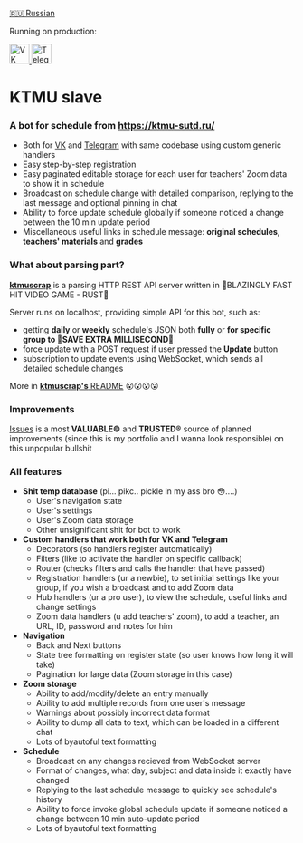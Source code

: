 [🇷🇺 Russian](/README-RU.md)

Running on production:
<p float="left">
  <a title="VK" href="https://vk.com/ktmuslave">
    <img alt="VK" src="https://upload.wikimedia.org/wikipedia/commons/f/f3/VK_Compact_Logo_%282021-present%29.svg" width=35>
  </a>
  <a title="Telegram" href="https://t.me/ktmuslave_bot">
    <img alt="Telegram" src="https://upload.wikimedia.org/wikipedia/commons/8/82/Telegram_logo.svg" width=35>
  </a>
</p>

# KTMU slave
### A bot for schedule from https://ktmu-sutd.ru/

- Both for [VK](https://vk.com/ktmuslave) and [Telegram](https://t.me/ktmuslave_bot) with same codebase using custom generic handlers
- Easy step-by-step registration
- Easy paginated editable storage for each user for teachers' Zoom data to show it in schedule
- Broadcast on schedule change with detailed comparison, replying to the last message and optional pinning in chat
- Ability to force update schedule globally if someone noticed a change between the 10 min update period
- Miscellaneous useful links in schedule message: **original schedules**, **teachers' materials** and **grades**

### What about parsing part?
[**ktmuscrap**](https://github.com/kerdl/ktmuscrap) is a parsing HTTP REST API server written in 🚀BLAZINGLY FAST HIT VIDEO GAME - RUST🚀

Server runs on localhost, providing simple API for this bot, such as:
- getting **daily** or **weekly** schedule's JSON both **fully** or **for specific group to 🚀SAVE EXTRA MILLISECOND🚀**
- force update with a POST request if user pressed the **Update** button
- subscription to update events using WebSocket, which sends all detailed schedule changes

More in [**ktmuscrap's** README](https://github.com/kerdl/ktmuscrap/blob/master/README.md) 😮😮😮😮

### Improvements
[Issues](https://github.com/kerdl/ktmuslave/issues) is a most **VALUABLE©** and **TRUSTED®** source of planned improvements (since this is my portfolio and I wanna look responsible) on this unpopular bullshit

### All features
- **Shit temp database** (pi... pikc.. pickle in my ass bro 😳....)
  - User's navigation state
  - User's settings
  - User's Zoom data storage
  - Other unsignificant shit for bot to work
- **Custom handlers that work both for VK and Telegram**
  - Decorators (so handlers register automatically)
  - Filters (like to activate the handler on specific callback)
  - Router (checks filters and calls the handler that have passed)
  - Registration handlers (ur a newbie), to set initial settings like your group, if you wish a broadcast and to add Zoom data
  - Hub handlers (ur a pro user), to view the schedule, useful links and change settings
  - Zoom data handlers (u add teachers' zoom), to add a teacher, an URL, ID, password and notes for him
- **Navigation**
  - Back and Next buttons
  - State tree formatting on register state (so user knows how long it will take)
  - Pagination for large data (Zoom storage in this case)
- **Zoom storage**
  - Ability to add/modify/delete an entry manually
  - Ability to add multiple records from one user's message
  - Warnings about possibly incorrect data format
  - Ability to dump all data to text, which can be loaded in a different chat
  - Lots of byautoful text formatting
- **Schedule**
  - Broadcast on any changes recieved from WebSocket server
  - Format of changes, what day, subject and data inside it exactly have changed
  - Replying to the last schedule message to quickly see schedule's history
  - Ability to force invoke global schedule update if someone noticed a change between 10 min auto-update period
  - Lots of byautoful text formatting
